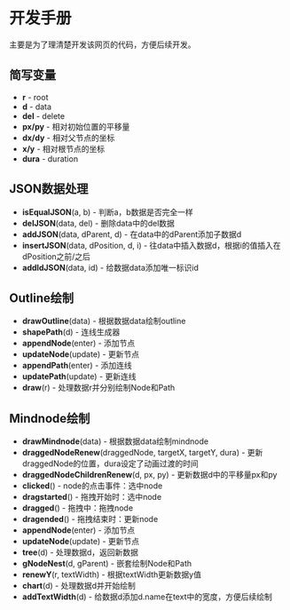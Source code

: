 # 开发手册

主要是为了理清楚开发该网页的代码，方便后续开发。

## 简写变量

* **r** - root
* **d** - data
* **del** - delete
* **px/py** - 相对初始位置的平移量
* **dx/dy** - 相对父节点的坐标
* **x/y** -  相对根节点的坐标
* **dura** - duration

## JSON数据处理

* **isEqualJSON**(a, b) - 判断a，b数据是否完全一样
* **delJSON**(data, del) - 删除data中的del数据
* **addJSON**(data, dParent, d) - 在data中的dParent添加子数据d
* **insertJSON**(data, dPosition, d, i) - 往data中插入数据d，根据i的值插入在dPosition之前/之后
* **addIdJSON**(data, id) - 给数据data添加唯一标识id

## Outline绘制

* **drawOutline**(data) - 根据数据data绘制outline
* **shapePath**(d) - 连线生成器
* **appendNode**(enter) - 添加节点
* **updateNode**(update) - 更新节点
* **appendPath**(enter) - 添加连线
* **updatePath**(update) - 更新连线
* **draw**(r) - 处理数据r并分别绘制Node和Path

## Mindnode绘制

* **drawMindnode**(data) - 根据数据data绘制mindnode
* **draggedNodeRenew**(draggedNode, targetX, targetY, dura) - 更新draggedNode的位置，dura设定了动画过渡的时间
* **draggedNodeChildrenRenew**(d, px, py) - 更新数据d中的平移量px和py
* **clicked**() - node的点击事件：选中node
* **dragstarted**() - 拖拽开始时：选中node
* **dragged**() - 拖拽中：拖拽node
* **dragended**() - 拖拽结束时：更新node
* **appendNode**(enter) - 添加节点
* **updateNode**(update) - 更新节点
* **tree**(d) - 处理数据d，返回新数据
* **gNodeNest**(d, gParent) - 嵌套绘制Node和Path
* **renewY**(r, textWidth) - 根据textWidth更新数据y值
* **chart**(d) - 处理数据d并开始绘制
* **addTextWidth**(d) - 给数据d添加d.name在text中的宽度，方便后续绘制